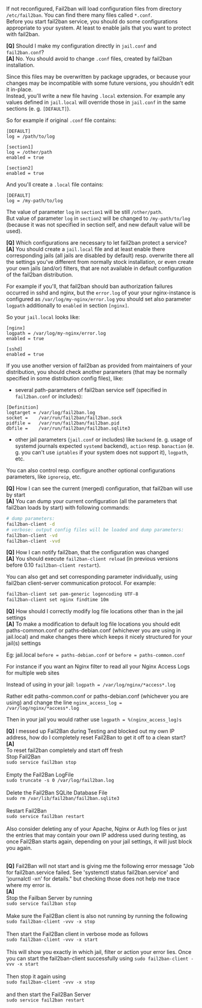 If not reconfigured, Fail2ban will load configuration files from directory `/etc/fail2ban`. You can find there many files called `*.conf`.<br/>
Before you start fail2ban service, you should do some configurations appropriate to your system. At least to enable jails that you want to protect with fail2ban.

**[Q]** Should I make my configuration directly in `jail.conf` and `fail2ban.conf`?<br/>
**[A]** No. You should avoid to change `.conf` files, created by fail2ban installation.

Since this files may be overwritten by package upgrades, or because your changes may be incompatible with some future versions, you shouldn't edit it in-place.<br/>
Instead, you'll write a new file having `.local` extension. For example any values defined in `jail.local` will override those in `jail.conf` in the same sections (e. g. `[DEFAULT]`).

So for example if original `.conf` file contains:
```
[DEFAULT]
log = /path/to/log

[section1]
log = /other/path
enabled = true

[section2]
enabled = true
```
And you'll create a `.local` file contains:
```
[DEFAULT]
log = /my-path/to/log
```
The value of parameter `log` in `section1` will be still `/other/path`.<br/>
But value of parameter `log` in `section2` will be changed to `/my-path/to/log` (because it was not specified in section self, and new default value will be used).

**[Q]** Which configurations are necessary to let fail2ban protect a service?<br/>
**[A]** You should create a `jail.local` file and at least enable there corresponding jails (all jails are disabled by default) resp. overwrite there all the settings you've different from normally stock installation, or even create your own jails (and/or) filters, that are not available in default configuration of the fail2ban distribution.

For example if you'll, that fail2ban should ban authorization failures occurred in sshd and nginx, but the `error.log` of your your nginx-instance is configured as `/var/log/my-nginx/error.log` you should set also parameter `logpath` additionally to `enabled` in section `[nginx]`.

So your `jail.local` looks like:
```
[nginx]
logpath = /var/log/my-nginx/error.log
enabled = true

[sshd]
enabled = true
```

If you use another version of fail2ban as provided from maintainers of your distribution, you should check another parameters (that may be normally specified in some distribution config files), like:
- several path-parameters of fail2ban service self (specified in `fail2ban.conf` or includes):
```
[Definition]
logtarget = /var/log/fail2ban.log
socket =    /var/run/fail2ban/fail2ban.sock
pidfile =   /var/run/fail2ban/fail2ban.pid
dbfile =    /var/run/fail2ban/fail2ban.sqlite3
```
- other jail parameters (`jail.conf` or includes) like `backend` (e. g. usage of systemd journals expected `systemd` backend), `action` resp. `banaction` (e. g. you can't use `iptables` if your system does not support it), `logpath`, etc.

You can also control resp. configure another optional configurations parameters, like `ignoreip`, etc.

**[Q]** How I can see the current (merged) configuration, that fail2ban will use by start<br/>
**[A]** You can dump your current configuration (all the parameters that fail2ban loads by start) with following commands:
```bash
# dump parameters:
fail2ban-client -d
# verbose: output config files will be loaded and dump parameters:
fail2ban-client -vd
fail2ban-client -vvd
```

**[Q]** How I can notify fail2ban, that the configuration was changed<br/>
**[A]** You should execute `fail2ban-client reload` (in previous versions before 0.10 `fail2ban-client restart`).<br/> 

You can also get and set corresponding parameter individually, using fail2ban client-server communication protocol. For example:
```bash
fail2ban-client set pam-generic logencoding UTF-8
fail2ban-client set nginx findtime 10m
```

**[Q]** How should I correctly modify log file locations other than in the jail settings<br/>
**[A]** To make a modification to default log file locations you should edit paths-common.conf or paths-debian.conf (whichever you are using in jail.local) and make changes there which keeps it nicely structured for your jail(s) settings<br/>

Eg: jail.local
`before = paths-debian.conf`
or
`before = paths-common.conf`

For instance if you want an Nginx filter to read all your Nginx Access Logs for multiple web sites

Instead of using in your jail:
`logpath = /var/log/nginx/*access*.log`

Rather edit paths-common.conf or paths-debian.conf (whichever you are using) and change the line
`nginx_access_log = /var/log/nginx/*access*.log`

Then in your jail you would rather use
`logpath = %(nginx_access_log)s`


**[Q]** I messed up Fail2Ban during Testing and blocked out my own IP address, how do I completely reset Fail2Ban to get it off to a clean start?<br/>
**[A]**<br/>
To reset fail2ban completely and start off fresh<br/>
Stop Fail2Ban<br/>
`sudo service fail2ban stop`<br/><br/>
Empty the Fail2Ban LogFile<br/>
`sudo truncate -s 0 /var/log/fail2ban.log`<br/><br/>
Delete the Fail2Ban SQLite Database File<br/>
`sudo rm /var/lib/fail2ban/fail2ban.sqlite3`<br/><br/>
Restart Fail2Ban<br/>
`sudo service fail2ban restart`<br/><br/>
Also consider deleting any of your Apache, Nginx or Auth log files or just the entries that may contain your own IP address used during testing, as once Fail2Ban starts again, depending on your jail settings, it will just block you again.<br/><br/>

**[Q]** Fail2Ban will not start and is giving me the following error message "Job for fail2ban.service failed. See 'systemctl status fail2ban.service' and 'journalctl -xn' for details." but checking those does not help me trace where my error is.<br/>
**[A]** <br/>
Stop the Failban Server by running<br/>
`sudo service fail2ban stop`<br/><br/>
Make sure the Fail2Ban client is also not running by running the following<br/>
`sudo fail2ban-client -vvv -x stop`<br/><br/>
Then start the Fail2Ban client in verbose mode as follows<br/>
`sudo fail2ban-client -vvv -x start`<br/><br/>
This will show you exactly in which jail, filter or action your error lies.
Once you can start the fail2ban-client successfully using `sudo fail2ban-client -vvv -x start`<br/><br/>
Then stop it again using <br/>
`sudo fail2ban-client -vvv -x stop`<br/><br/>
and then start the Fail2Ban Server<br/>
`sudo service fail2ban restart`<br/><br/>